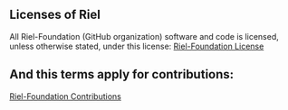 ## Licenses of Riel
All Riel-Foundation (GitHub organization) software and code is licensed, 
unless otherwise stated,
under this license:
[Riel-Foundation License](LICENSE)
## And this terms apply for contributions:
[Riel-Foundation Contributions](CONTRIBUTING.md)
